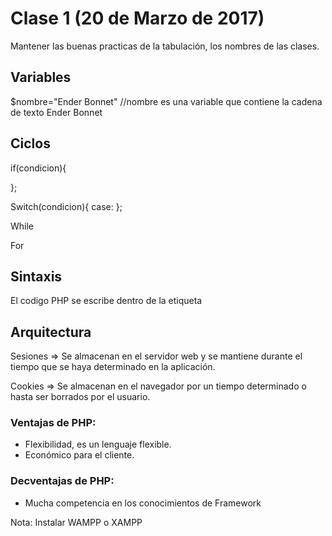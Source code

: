Clase 1 (20 de Marzo de 2017)
=============================

Mantener las buenas practicas de la tabulación, los nombres de las clases.

## Variables

$nombre="Ender Bonnet" //nombre es una variable que contiene la cadena de texto Ender Bonnet

## Ciclos

if(condicion){

};

Switch(condicion){
  case:
};

While

For

## Sintaxis

El codigo PHP se escribe dentro de la etiqueta

<?php

-codigo-

?>

## Arquitectura

Sesiones => Se almacenan en el servidor web y se mantiene durante el tiempo que se haya determinado en la aplicación.

Cookies => Se almacenan en el navegador por un tiempo determinado o hasta ser borrados por el usuario.

### Ventajas de PHP:

+ Flexibilidad, es un lenguaje flexible.
+ Económico para el cliente.

### Decventajas de PHP:

+ Mucha competencia en los conocimientos de Framework

Nota: Instalar WAMPP o XAMPP
